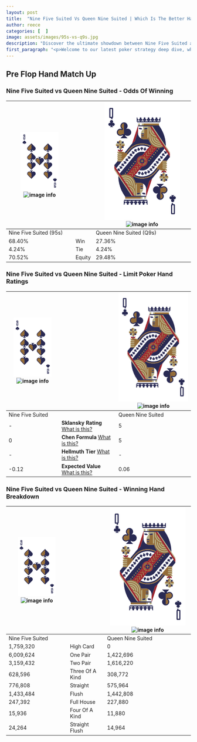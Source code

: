 ```yaml
---
layout: post
title:  "Nine Five Suited Vs Queen Nine Suited | Which Is The Better Hand In Poker? A Complete Guide"
author: reece
categories: [  ]
image: assets/images/95s-vs-q9s.jpg
description: "Discover the ultimate showdown between Nine Five Suited and Queen Nine Suited in poker! Uncover the odds, strategies, and scenarios where one hand triumphs over the other. Get ready to up your poker game with this thrilling analysis."
first_paragraph: "<p>Welcome to our latest poker strategy deep dive, where we're pitting two distinct hands against each other in a high-stakes showdown: Nine Five Suited vs Queen Nine Suited.</p><p>In the dynamic world of poker, every decision counts, and knowing which hand holds the upper hand is key to your success at the table.</p><p>In this article, we'll dissect these two hands, explore the scenarios where one dominates the other, and equip you with the knowledge to make strategic choices that can tip the odds in your favor.</p><p>Get ready to unravel the intriguing dynamics of these poker hands and elevate your game to new heights.</p>"
---
```




[comment]: # (sp0)

## Pre Flop Hand Match Up

<div class="table hand-ratings" markdown="1"> 



### Nine Five Suited vs Queen Nine Suited - Odds Of Winning


    
| ![image info](assets/images/hand1/9.png) ![image info](assets/images/hand1/5s.png) |  | ![image info](assets/images/hand2/Q.png) ![image info](assets/images/hand2/9s.png) |
| -------- | -------- | -------- |
| Nine Five Suited (95s) |  | Queen Nine Suited (Q9s) |
| 68.40% | Win | 27.36% |
| 4.24% | Tie | 4.24% |
| 70.52% | Equity | 29.48% |




[comment]: # (sp1)



### Nine Five Suited vs Queen Nine Suited - Limit Poker Hand Ratings


    
| ![image info](assets/images/hand1/9.png) ![image info](assets/images/hand1/5s.png) |  | ![image info](assets/images/hand2/Q.png) ![image info](assets/images/hand2/9s.png) |
| -------- | -------- | -------- |
| Nine Five Suited |  | Queen Nine Suited |
| - | **Sklansky Rating** [What is this?](/sklansky-rating-explained) | 5 |
| 0 | **Chen Formula** [What is this?](/chen-formula-explained) | 5 |
| - | **Hellmuth Tier** [What is this?](/Hellmuth-tier-explained) | - |
| -0.12 | **Expected Value** [What is this?](/expected-value-explained) | 0.06 |




[comment]: # (sp2)



### Nine Five Suited vs Queen Nine Suited - Winning Hand Breakdown


    
| ![image info](assets/images/hand1/9.png) ![image info](assets/images/hand1/5s.png) |  | ![image info](assets/images/hand2/Q.png) ![image info](assets/images/hand2/9s.png) |
| -------- | -------- | -------- |
| Nine Five Suited |  | Queen Nine Suited |
| 1,759,320 | High Card | 0 |
| 6,009,624 | One Pair | 1,422,696 |
| 3,159,432 | Two Pair | 1,616,220 |
| 628,596 | Three Of A Kind | 308,772 |
| 776,808 | Straight | 575,964 |
| 1,433,484 | Flush | 1,442,808 |
| 247,392 | Full House | 227,880 |
| 15,936 | Four Of A Kind | 11,880 |
| 24,264 | Straight Flush | 14,964 |




[comment]: # (sp3)



</div>

[comment]: # (sp4)



[comment]: # (sp5)

